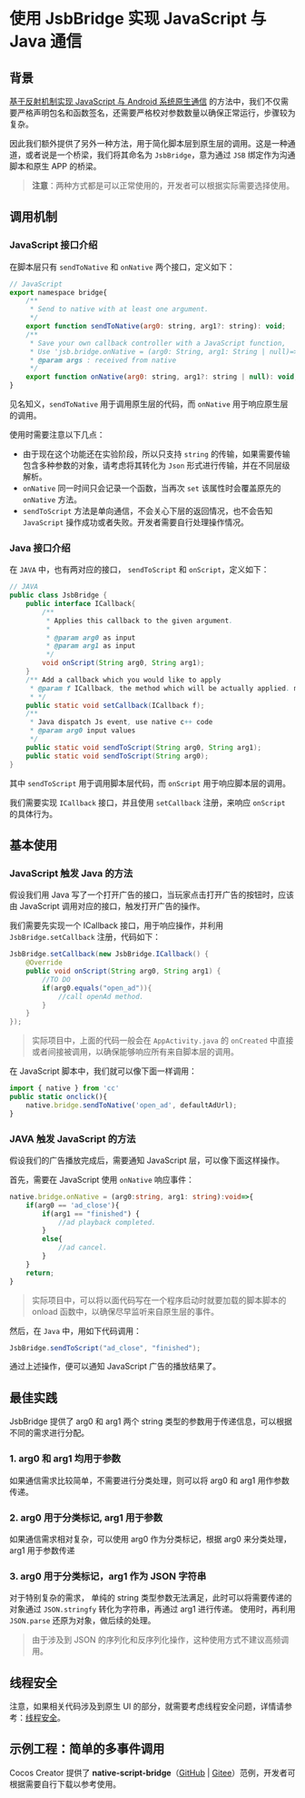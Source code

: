 # 使用 JsbBridge 实现 JavaScript 与 Java 通信

## 背景

[基于反射机制实现 JavaScript 与 Android 系统原生通信](./java-reflection.md) 的方法中，我们不仅需要严格声明包名和函数签名，还需要严格校对参数数量以确保正常运行，步骤较为复杂。

因此我们额外提供了另外一种方法，用于简化脚本层到原生层的调用。这是一种通道，或者说是一个桥梁，我们将其命名为 `JsbBridge`，意为通过 `JSB` 绑定作为沟通脚本和原生 APP 的桥梁。

> **注意**：两种方式都是可以正常使用的，开发者可以根据实际需要选择使用。

## 调用机制

### JavaScript 接口介绍

在脚本层只有 `sendToNative` 和 `onNative` 两个接口，定义如下：

```js
// JavaScript
export namespace bridge{
    /**
     * Send to native with at least one argument.
     */
    export function sendToNative(arg0: string, arg1?: string): void;
    /**
     * Save your own callback controller with a JavaScript function,
     * Use 'jsb.bridge.onNative = (arg0: String, arg1: String | null)=>{...}'
     * @param args : received from native
     */
    export function onNative(arg0: string, arg1?: string | null): void;
}
```

见名知义，`sendToNative` 用于调用原生层的代码，而 `onNative` 用于响应原生层的调用。

使用时需要注意以下几点：

- 由于现在这个功能还在实验阶段，所以只支持 `string` 的传输，如果需要传输包含多种参数的对象，请考虑将其转化为 `Json` 形式进行传输，并在不同层级解析。
- `onNative` 同一时间只会记录一个函数，当再次 `set` 该属性时会覆盖原先的 `onNative` 方法。
- `sendToScript` 方法是单向通信，不会关心下层的返回情况，也不会告知 `JavaScript` 操作成功或者失败。开发者需要自行处理操作情况。

### Java 接口介绍

在 `JAVA` 中，也有两对应的接口， `sendToScript` 和 `onScript`，定义如下：

```JAVA
// JAVA
public class JsbBridge {
    public interface ICallback{
        /**
         * Applies this callback to the given argument.
         *
         * @param arg0 as input
         * @param arg1 as input
         */
        void onScript(String arg0, String arg1);
    }
    /** Add a callback which you would like to apply
     * @param f ICallback, the method which will be actually applied. multiple calls will override
     * */
    public static void setCallback(ICallback f);
    /**
     * Java dispatch Js event, use native c++ code
     * @param arg0 input values
     */
    public static void sendToScript(String arg0, String arg1);
    public static void sendToScript(String arg0);
}
```

其中 `sendToScript` 用于调用脚本层代码，而 `onScript` 用于响应脚本层的调用。

我们需要实现 `ICallback` 接口，并且使用 `setCallback` 注册，来响应 `onScript` 的具体行为。

## 基本使用

### JavaScript 触发 Java 的方法

假设我们用 Java 写了一个打开广告的接口，当玩家点击打开广告的按钮时，应该由 JavaScript 调用对应的接口，触发打开广告的操作。

我们需要先实现一个 ICallback 接口，用于响应操作，并利用 `JsbBridge.setCallback` 注册，代码如下：

```JAVA
JsbBridge.setCallback(new JsbBridge.ICallback() {
    @Override
    public void onScript(String arg0, String arg1) {
        //TO DO
        if(arg0.equals("open_ad")){
            //call openAd method.
        }
    }
});
```

> 实际项目中，上面的代码一般会在 `AppActivity.java` 的 `onCreated` 中直接或者间接被调用，以确保能够响应所有来自脚本层的调用。

在 JavaScript 脚本中，我们就可以像下面一样调用：

```ts
import { native } from 'cc'
public static onclick(){
    native.bridge.sendToNative('open_ad', defaultAdUrl);
} 
```

### JAVA 触发 JavaScript 的方法

假设我们的广告播放完成后，需要通知 JavaScript 层，可以像下面这样操作。

首先，需要在 JavaScript 使用 `onNative` 响应事件：

```ts
native.bridge.onNative = (arg0:string, arg1: string):void=>{
    if(arg0 == 'ad_close'){
        if(arg1 == "finished") {
            //ad playback completed.
        }
        else{
            //ad cancel.
        }
    }
    return;
}
```

> 实际项目中，可以将以面代码写在一个程序启动时就要加载的脚本脚本的 onload 函数中，以确保尽早监听来自原生层的事件。

然后，在 `Java` 中，用如下代码调用：

```JAVA
JsbBridge.sendToScript("ad_close", "finished");
```

通过上述操作，便可以通知 JavaScript 广告的播放结果了。

## 最佳实践

JsbBridge 提供了 arg0 和 arg1 两个 string 类型的参数用于传递信息，可以根据不同的需求进行分配。

### 1. arg0 和 arg1 均用于参数

如果通信需求比较简单，不需要进行分类处理，则可以将 arg0 和 arg1 用作参数传递。

### 2. arg0 用于分类标记, arg1 用于参数

如果通信需求相对复杂，可以使用 arg0 作为分类标记，根据 arg0 来分类处理， arg1  用于参数传递

### 3. arg0 用于分类标记，arg1 作为 JSON 字符串

对于特别复杂的需求， 单纯的 string 类型参数无法满足，此时可以将需要传递的对象通过 `JSON.stringfy` 转化为字符串，再通过 arg1 进行传递。 使用时，再利用 `JSON.parse` 还原为对象，做后续的处理。
> 由于涉及到 JSON 的序列化和反序列化操作，这种使用方式不建议高频调用。

## 线程安全

注意，如果相关代码涉及到原生 UI 的部分，就需要考虑线程安全问题，详情请参考：[线程安全](./thread-safety.md)。

## 示例工程：简单的多事件调用

Cocos Creator 提供了 **native-script-bridge**（[GitHub](https://github.com/cocos-creator/example-3d/tree/v3.8/native-script-bridge) | [Gitee](https://gitee.com/mirrors_cocos-creator/example-3d/tree/v3.8/native-script-bridge)）范例，开发者可根据需要自行下载以参考使用。
